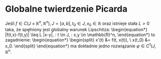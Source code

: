 # Globalne twierdzenie Picarda

Jeśli $f \in C(J \times \mathbb{R}^n, \mathbb{R}^n), J = [a,b], t_0 \in J, x_0 \in \mathbb{R}$ oraz
istnieje stała $L>0$ taka, że spęłniony jest globalny warunek Lipschitza:
\begin{equation*}
|f(t,x)-f(t,y)\| \leq L \|x-y\|, \: t \in J, \: x,y \in \mathbb{R}^n,
\end{equation*}
to zagadnienie:
\begin{equation*}
    \begin{split}
	x'(t) &= f(t, x(t)), \\
        x(t_0) &= x_0.
    \end{split}
\end{equation*}
ma dokładnie jedno rozwiązanie $\varphi \in C^1(J, \mathbb{R}^n$.


